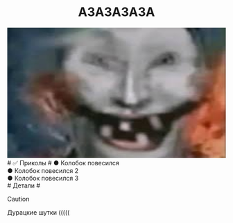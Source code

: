 <h1 align="center">АЗАЗАЗАЗА</h1>
<div align="center">
  <img src="img2.jpg" width="512" height="300"/>
</div>
# &#9989; Приколы #
&#9679; Колобок повесился<br />
&#9679; Колобок повесился 2<br />
&#9679; Колобок повесился 3<br />
# Детали #

> [!CAUTION]
> Дурацкие шутки (((((
